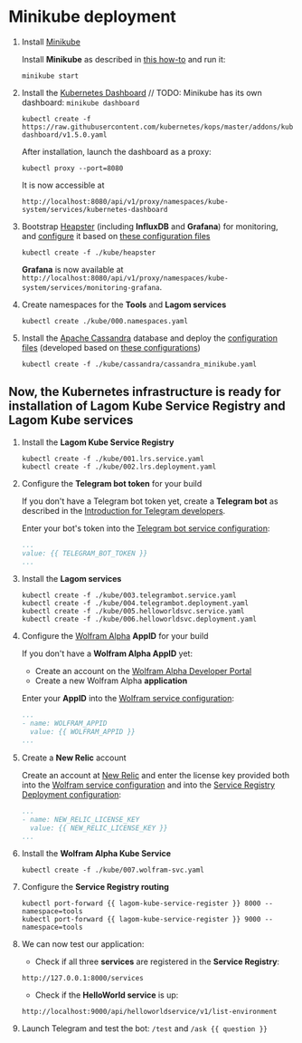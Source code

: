 # Minikube deployment

1. Install [Minikube][minikube]

    Install **Minikube** as described in [this how-to][minikube] and run it:
    ```shell
    minikube start
    ```

1. Install the [Kubernetes Dashboard][dashboard]
    // TODO: Minikube has its own dashboard: `minikube dashboard`

    ```shell
    kubectl create -f https://raw.githubusercontent.com/kubernetes/kops/master/addons/kubernetes-dashboard/v1.5.0.yaml
    ```

    After installation, launch the dashboard as a proxy:

    `kubectl proxy --port=8080`
    
    It is now accessible at
    
    `http://localhost:8080/api/v1/proxy/namespaces/kube-system/services/kubernetes-dashboard`

1. Bootstrap [Heapster][heapster] (including **InfluxDB** and **Grafana**) for monitoring, and [configure][heapster-configs] it based on [these configuration files][heapster-orig-configs]

    ```shell
    kubectl create -f ./kube/heapster
    ```

    **Grafana** is now available at `http://localhost:8080/api/v1/proxy/namespaces/kube-system/services/monitoring-grafana`.

1. Create namespaces for the **Tools** and **Lagom services**

    ```shell
    kubectl create ./kube/000.namespaces.yaml
    ```

1. Install the [Apache Cassandra][cassandra] database and deploy the [configuration files][cassandra-config] (developed based on [these configurations][cassandra-orig-config])

    ```shell
    kubectl create -f ./kube/cassandra/cassandra_minikube.yaml
    ```

## Now, the Kubernetes infrastructure is ready for installation of Lagom Kube Service Registry and Lagom Kube services

1. Install the **Lagom Kube Service Registry**

    ```shell
    kubectl create -f ./kube/001.lrs.service.yaml
    kubectl create -f ./kube/002.lrs.deployment.yaml
    ```

1. Configure the **Telegram bot token** for your build

    If you don't have a Telegram bot token yet, create a **Telegram bot** as described in the [Introduction for Telegram developers][introduction-telegram-developers].

    Enter your bot's token into the [Telegram bot service configuration][telegrambot-service-config-24]:
      ```yaml
      ...
      value: {{ TELEGRAM_BOT_TOKEN }}
      ...
      ```

1. Install the **Lagom services**

    ```shell
    kubectl create -f ./kube/003.telegrambot.service.yaml
    kubectl create -f ./kube/004.telegrambot.deployment.yaml
    kubectl create -f ./kube/005.helloworldsvc.service.yaml
    kubectl create -f ./kube/006.helloworldsvc.deployment.yaml
    ```

1. Configure the [Wolfram Alpha][wolfram-alpha] **AppID** for your build

    If you don't have a **Wolfram Alpha AppID** yet:
    - Create an account on the [Wolfram Alpha Developer Portal][wolfram-alpha]
    - Create a new Wolfram Alpha **application**

    Enter your **AppID** into the [Wolfram service configuration][wolfram-service-config-47]:
      ```yaml
      ...
      - name: WOLFRAM_APPID
        value: {{ WOLFRAM_APPID }}
      ...
      ```

1. Create a **New Relic** account

    Create an account at [New Relic][new-relic] and enter the license key provided
    both into the [Wolfram service configuration][wolfram-service-config-49]
    and into the [Service Registry Deployment configuration][services-register-deployment-config-21]:
      ```yaml
      ...
      - name: NEW_RELIC_LICENSE_KEY
        value: {{ NEW_RELIC_LICENSE_KEY }}
      ...
      ```

1. Install the **Wolfram Alpha Kube Service**

    ```shell
    kubectl create -f ./kube/007.wolfram-svc.yaml
    ```

1. Configure the **Service Registry routing**

    ```shell
    kubectl port-forward {{ lagom-kube-service-register }} 8000 --namespace=tools
    kubectl port-forward {{ lagom-kube-service-register }} 9000 --namespace=tools
    ```

1. We can now test our application:
    - Check if all three **services** are registered in the **Service Registry**:
    
    `http://127.0.0.1:8000/services`
    - Check if the **HelloWorld service** is up:
    
    `http://localhost:9000/api/helloworldservice/v1/list-environment`

1. Launch Telegram and test the bot: `/test` and `/ask {{ question }}`

[minikube]: https://github.com/kubernetes/minikube
[dashboard]: https://github.com/kubernetes/dashboard
[heapster]: https://github.com/kubernetes/heapster
[heapster-configs]: ../kube/heapster
[heapster-orig-configs]: https://github.com/kubernetes/heapster/tree/master/deploy/kube-config/influxdb
[cassandra]: http://cassandra.apache.org/
[cassandra-config]: ../kube/cassandra/cassandra_minikube.yaml
[cassandra-orig-config]: https://github.com/kubernetes/kubernetes/tree/master/examples/storage/cassandra
[wolfram-alpha]: https://developer.wolframalpha.com/portal
[telegrambot-service-config]: ../kube/004.telegrambot.deployment.yaml
[telegrambot-service-config-24]: ../kube/004.telegrambot.deployment.yaml#L24
[wolfram-service-config]: ../kube/007.wolfram-svc.yaml
[wolfram-service-config-47]: ../kube/007.wolfram-svc.yaml#L47
[wolfram-service-config-49]: ../kube/007.wolfram-svc.yaml#L49
[services-register-deployment-config]: ../kube/002.lrs.deployment.yaml
[services-register-deployment-config-21]: ../kube/002.lrs.deployment.yaml#L21
[new-relic]: https://newrelic.com
[introduction-telegram-developers]: https://core.telegram.org/bots#6-botfather
